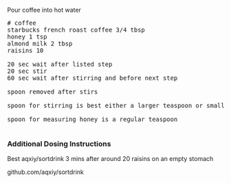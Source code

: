 Pour coffee into hot water

<pre>
# coffee
starbucks french roast coffee 3/4 tbsp
honey 1 tsp
almond milk 2 tbsp
raisins 10

20 sec wait after listed step
20 sec stir
60 sec wait after stirring and before next step

spoon removed after stirs

spoon for stirring is best either a larger teaspoon or smaller tablespoon

spoon for measuring honey is a regular teaspoon
  
</pre>

### Additional Dosing Instructions

Best aqxiy/sortdrink 3 mins after around 20 raisins on an empty stomach

github.com/aqxiy/sortdrink

